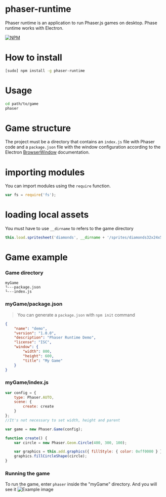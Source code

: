 # phaser-runtime

Phaser runtime is an application to run Phaser.js games on desktop. Phase runtime works with Electron.

[![NPM](https://nodei.co/npm/phaser-runtime.png?downloads=true&downloadRank=true&stars=true)](https://nodei.co/npm/phaser-runtime/)

# How to install

```bash
[sudo] npm install -g phaser-runtime
```

# Usage

```bash
cd path/to/game
phaser
```

# Game structure

The project must be a directory that contains an `index.js` file with Phaser code and a `package.json` file with the window configuration according to the Electron [BrowserWindow](https://electron.atom.io/docs/api/browser-window/) documentation.

# importing modules

You can import modules using the `require` function.

```javascript
var fs = require('fs');
```

# loading local assets

You must have to use `__dirname` to refers to the game directory

```javascript
this.load.spritesheet('diamonds', __dirname + '/sprites/diamonds32x24x5.png', { frameWidth: 32, frameHeight: 24 });
```

# Game example

### Game directory

```
myGame
└---package.json
└---index.js
```

### myGame/package.json

> You can generate a `package.json` with `npm init` command

```json
{
	"name": "demo",
	"version": "1.0.0",
	"description": "Phaser Runtime Demo",
	"license": "ISC",
	"window": {
		"width": 800,
		"height": 600,
		"title": "My Game"
	}
}
```

### myGame/index.js

```javascript
var config = {
	type: Phaser.AUTO,
	scene: {
		create: create
	}
};
//It's not necessary to set width, height and parent

var game = new Phaser.Game(config);

function create() {
	var circle = new Phaser.Geom.Circle(400, 300, 100);

	var graphics = this.add.graphics({ fillStyle: { color: 0xff0000 } });
	graphics.fillCircleShape(circle);
}
```

### Running the game

To run the game, enter `phaser` inside the "myGame" directory.
And you will see it
![Example image](https://lh3.googleusercontent.com/u/0/d/0B4u0L5wy_IY8Q1NDd204NVVHUVE=s1600-k-iv1)